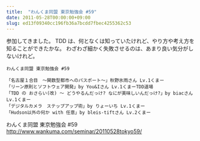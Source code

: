 ```yaml
---
title:  "わんくま同盟 東京勉強会 #59"
date: 2011-05-28T00:00:00+09:00
slug: ed13f09340cc196fb36a7bcdd7fbec4255362c53
---
```


参加してきました。
TDD は、何となくは知っていたけれど、やり方や考え方を知ることができたかな。
わざわざ細かく失敗させるのは、あまり良い気分がしないけれど。

```
わんくま同盟 東京勉強会 #59

「名古屋１合目　～関数型都市へのパスポート～」秋野氷雨さん Lv.1くまー
「リーン原則とソフトウェア開発」by You&Iさん Lv.1くまーTDD道場
「TDD の おさらい(改) ～ どうやるんだっけ? なにが美味しいんだっけ?」by biacさん Lv.1くまー
「デジタルカメラ　ステップアップ術」by りょーいち Lv.1くまー
「Hudson以外の何か with 任意」by bleis-tiftさん Lv.2くまー
```

わんくま同盟 東京勉強会 #59 http://www.wankuma.com/seminar/20110528tokyo59/
